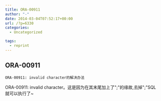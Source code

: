 ```yaml
---
title: ORA-00911
author: "-"
date: 2014-03-04T07:52:17+00:00
url: /?p=6330
categories:
  - Uncategorized

tags:
  - reprint
---
```

## ORA-00911

  
    ORA-00911: invalid character的解决办法
  


  ORA-00911: invalid character。这是因为在其末尾加上了";"的缘故,去掉";"SQL就可以执行了~
